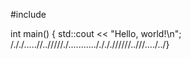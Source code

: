#include <iostream>

int main() {
    std::cout << "Hello, world!\n";
/././.....//../////./..........././././/////..///..../../}
